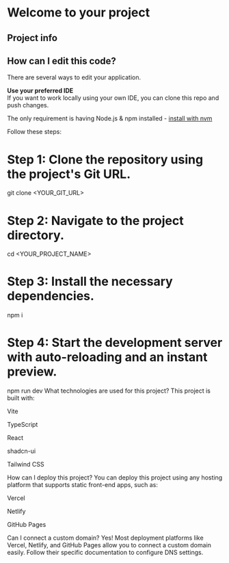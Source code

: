 # Welcome to your project

## Project info

## How can I edit this code?

There are several ways to edit your application.

**Use your preferred IDE**  
If you want to work locally using your own IDE, you can clone this repo and push changes.

The only requirement is having Node.js & npm installed - [install with nvm](https://github.com/nvm-sh/nvm#installing-and-updating)

Follow these steps:

# Step 1: Clone the repository using the project's Git URL.
git clone <YOUR_GIT_URL>

# Step 2: Navigate to the project directory.
cd <YOUR_PROJECT_NAME>

# Step 3: Install the necessary dependencies.
npm i

# Step 4: Start the development server with auto-reloading and an instant preview.
npm run dev
What technologies are used for this project?
This project is built with:

Vite

TypeScript

React

shadcn-ui

Tailwind CSS

How can I deploy this project?
You can deploy this project using any hosting platform that supports static front-end apps, such as:

Vercel

Netlify

GitHub Pages

Can I connect a custom domain?
Yes! Most deployment platforms like Vercel, Netlify, and GitHub Pages allow you to connect a custom domain easily. Follow their specific documentation to configure DNS settings.






